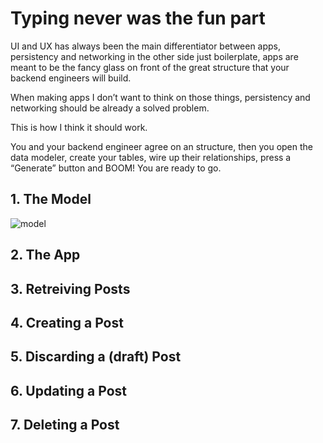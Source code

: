 # Typing never was the fun part

UI and UX has always been the main differentiator between apps, persistency and networking in the other side just boilerplate, apps are meant to be the fancy glass on front of the great structure that your backend engineers will build. 

When making apps I don’t want to think on those things, persistency and networking should be already a solved problem.

This is how I think it should work.

You and your backend engineer agree on an structure, then you open the data modeler, create your tables, wire up their relationships, press a “Generate” button and BOOM! You are ready to go.

## 1. The Model

![model](https://github.com/NSElvis/Dream/blob/master/Images/model-v3.png)

## 2. The App

## 3. Retreiving Posts

## 4. Creating a Post

## 5. Discarding a (draft) Post

## 6. Updating a Post

## 7. Deleting a Post
